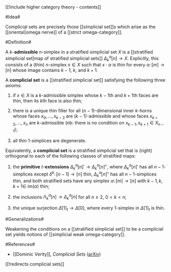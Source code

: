 <div class="rightHandSide toc">
[[!include higher category theory - contents]]
</div>


#Idea#

Complicial sets are precisely those [[simplicial set]]s which arise as the [[oriental|omega nerve]] of a [[strict omega-category]].



#Definition#

A $k$-**admissible** $n$-simplex in a stratified simplicial set $X$ is a [[stratified simplicial set|map of stratified simplicial sets]] $\Delta^a_k[n] \to X$. Explicitly, this consists of a (thin) $n$-simplex $x \in X$ such that $x\cdot\alpha$ is thin for every $\alpha \colon [m] \to [n]$ whose image contains $k-1$, $k$, and $k+1$.

A **complicial set** is a [[stratified simplicial set]] satisfying the following three axioms:

1. if $x \in X$ is a $k$-admissible simplex whose $k-1$th and $k+1$th faces are thin, then its $k$th face is also thin;

2. there is a unique thin filler for all $(n-1)$-dimensional inner $k$-horns whose faces $x_0,\ldots, x_{k-2}$ are $(k-1)$-admissible and whose faces $x_{k+2},\ldots, x_n$ are $k$-admissible (nb: there is no condition on $x_{k-1}, x_{k+1} \in X_{n-1}$);

3. all thin 1-simplices are degenerate.

Equivalently, a **complicial set** is a stratified simplicial set that is (right) orthogonal to each of the following classes of stratified maps:

1. the **primitive** $t$-**extensions** $\Delta^a_k[n]' \to \Delta^a_k[n]''$, where $\Delta^a_k[n]'$ has all $n-1$-simplices except $\delta^k \colon [n-1] \to [n]$ thin, $\Delta^a_k[n]''$ has all $n-1$-simplices thin, and both stratified sets have any simplex $\alpha \colon [m] \to [n]$ with $k-1,k,k+1 \in$ im$(\alpha)$ thin;

2. the inclusions $\Lambda^a_k[n] \to \Delta^a_k[n]$ for all $n \geq 2$, $0 \lt k \lt n$;

3. the unique surjection $\Delta[1]_t \to \Delta[0]$, where every 1-simplex in $\Delta[1]_t$ is thin.

#Generalizations#

Weakening the conditions on a [[stratified simplicial set]] to be a complicial set yields notions of [[simplicial weak omega-category]].

#References#


* [[Dominic Verity]], _Complicial Sets_ ([arXiv](http://arxiv.org/abs/math/0410412))

[[!redirects complicial sets]]